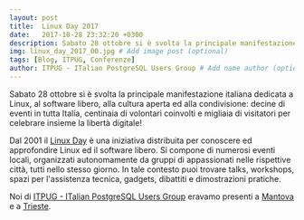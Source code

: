 ```yaml
---
layout: post
title:  Linux Day 2017
date:   2017-10-28 23:32:20 +0300
description: Sabato 28 ottobre si è svolta la principale manifestazione italiana dedicata a Linux # Add post description (optional)
img: linux_day_2017_00.jpg # Add image post (optional)
tags: [Blog, ITPUG, Conferenze]
author: ITPUG - ITalian PostgreSQL Users Group # Add name author (optional)
---
```

Sabato 28 ottobre si è svolta la principale manifestazione italiana dedicata a Linux, al software libero, alla cultura aperta ed alla condivisione: decine di eventi in tutta Italia, centinaia di volontari coinvolti e migliaia di visitatori per celebrare insieme la libertà digitale!

Dal 2001 il [Linux Day](http://www.linuxday.it/) è una iniziativa distribuita per conoscere ed approfondire Linux ed il software libero. Si compone di numerosi eventi locali, organizzati autonomamente da gruppi di appassionati nelle rispettive città, tutti nello stesso giorno. In tale contesto puoi trovare talks, workshops, spazi per l'assistenza tecnica, gadgets, dibattiti e dimostrazioni pratiche.

Noi di [ITPUG - ITalian PostgreSQL Users Group](http://www.itpug.org/index.it.html) eravamo presenti a [Mantova](https://itpug.github.io/blog.itpug.org/linux_day_mantova/) e a [Trieste](/blog.itpug.org/linux_day_trieste/).
